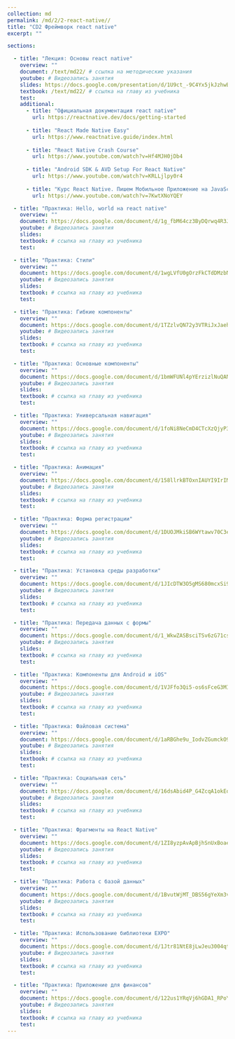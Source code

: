 ```yaml
---
collection: md
permalink: /md/2/2-react-native//
title: "CD2 Фреймворк react native"
excerpt: ""

sections:

  - title: "Лекция: Основы react native" 
    overview: ""
    document: /text/md22/ # ссылка на методические указания
    youtube: # Видеозапись занятия
    slides: https://docs.google.com/presentation/d/1U9ct_-9C4Yx5jkJzhwBNQ6_6OjaU5UR0wEu4Aqvjsuc/edit?usp=sharing
    textbook: /text/md22/ # ссылка на главу из учебника
    test: 
    additional: 
      - title: "Официальная документация react native"
        url: https://reactnative.dev/docs/getting-started
        
      - title: "React Made Native Easy"
        url: https://www.reactnative.guide/index.html
        
      - title: "React Native Crash Course"
        url: https://www.youtube.com/watch?v=Hf4MJH0jDb4
        
      - title: "Android SDK & AVD Setup For React Native"
        url: https://www.youtube.com/watch?v=KRLLjlpy0r4
        
      - title: "Курс React Native. Пишем Мобильное Приложение на JavaScript"
        url: https://www.youtube.com/watch?v=7KwtXNoYQEY

  - title: "Практика: Hello, world на react native" 
    overview: ""
    document: https://docs.google.com/document/d/1g_fbM64cz3ByDQrwq4R3J4x1wNJGXbKe/edit?usp=sharing&ouid=116003821381017651142&rtpof=true&sd=true
    youtube: # Видеозапись занятия
    slides: 
    textbook: # ссылка на главу из учебника
    test: 

  - title: "Практика: Стили" 
    overview: ""
    document: https://docs.google.com/document/d/1wgLVfU0gOrzFkCTdDMzbNIFKZlWoBSAv/edit?usp=sharing&ouid=116003821381017651142&rtpof=true&sd=true
    youtube: # Видеозапись занятия
    slides: 
    textbook: # ссылка на главу из учебника
    test: 

  - title: "Практика: Гибкие компоненты" 
    overview: ""
    document: https://docs.google.com/document/d/1TZzlvQN72y3VTRiJxJaehYqEzyw_8JiF/edit?usp=sharing&ouid=116003821381017651142&rtpof=true&sd=true
    youtube: # Видеозапись занятия
    slides: 
    textbook: # ссылка на главу из учебника
    test: 

  - title: "Практика: Основные компоненты" 
    overview: ""
    document: https://docs.google.com/document/d/1bmWFUNl4pYErzizlNuQAN5EA0Gg2lJLO/edit?usp=sharing&ouid=116003821381017651142&rtpof=true&sd=true
    youtube: # Видеозапись занятия
    slides: 
    textbook: # ссылка на главу из учебника
    test: 

  - title: "Практика: Универсальная навигация" 
    overview: ""
    document: https://docs.google.com/document/d/1foNi8NeCmD4CTcXzQjyP3h4Ze_9mDwu6/edit?usp=sharing&ouid=116003821381017651142&rtpof=true&sd=true
    youtube: # Видеозапись занятия
    slides: 
    textbook: # ссылка на главу из учебника
    test: 

  - title: "Практика: Анимация" 
    overview: ""
    document: https://docs.google.com/document/d/158llrkBTOxnIAUYI9IrIMXwZNGFGwQXH/edit?usp=sharing&ouid=116003821381017651142&rtpof=true&sd=true
    youtube: # Видеозапись занятия
    slides: 
    textbook: # ссылка на главу из учебника
    test: 

  - title: "Практика: Форма регистрации" 
    overview: ""
    document: https://docs.google.com/document/d/1DUOJMkiSB6WYtawv70C3eaZxvjTiuwMC/edit?usp=sharing&ouid=116003821381017651142&rtpof=true&sd=true
    youtube: # Видеозапись занятия
    slides: 
    textbook: # ссылка на главу из учебника
    test: 

  - title: "Практика: Установка среды разработки" 
    overview: ""
    document: https://docs.google.com/document/d/1JIcDTW3O5gMS680mcxSi9_vxSFE1A0WV/edit?usp=sharing&ouid=116003821381017651142&rtpof=true&sd=true
    youtube: # Видеозапись занятия
    slides: 
    textbook: # ссылка на главу из учебника
    test: 

  - title: "Практика: Передача данных с формы" 
    overview: ""
    document: https://docs.google.com/document/d/1_WkwZASBsciTSv6zG71csfe1uh4WdzxO/edit?usp=sharing&ouid=116003821381017651142&rtpof=true&sd=true
    youtube: # Видеозапись занятия
    slides: 
    textbook: # ссылка на главу из учебника
    test: 

  - title: "Практика: Компоненты для Android и iOS" 
    overview: ""
    document: https://docs.google.com/document/d/1VJFfo3Qi5-os6sFceG3MIGgH7WhpZyNM/edit?usp=sharing&ouid=116003821381017651142&rtpof=true&sd=true
    youtube: # Видеозапись занятия
    slides: 
    textbook: # ссылка на главу из учебника
    test: 

  - title: "Практика: Файловая система" 
    overview: ""
    document: https://docs.google.com/document/d/1aRBGhe9u_IodvZGumckO9YYSCceIojeO/edit?usp=sharing&ouid=116003821381017651142&rtpof=true&sd=true
    youtube: # Видеозапись занятия
    slides: 
    textbook: # ссылка на главу из учебника
    test: 

  - title: "Практика: Социальная сеть" 
    overview: ""
    document: https://docs.google.com/document/d/16dsAbid4P_G4ZcqA1okEqaRAlJgFNQaZ/edit?usp=sharing&ouid=116003821381017651142&rtpof=true&sd=true
    youtube: # Видеозапись занятия
    slides: 
    textbook: # ссылка на главу из учебника
    test: 

  - title: "Практика: Фрагменты на React Native" 
    overview: ""
    document: https://docs.google.com/document/d/1ZI8yzpAvApBjhSnUxBoaeYP8QTHOh9P-/edit?usp=sharing&ouid=116003821381017651142&rtpof=true&sd=true
    youtube: # Видеозапись занятия
    slides: 
    textbook: # ссылка на главу из учебника
    test: 

  - title: "Практика: Работа с базой данных" 
    overview: ""
    document: https://docs.google.com/document/d/1BvutWjMT_DBS56gYeXm3vtApjpBhGHt1/edit?usp=sharing&ouid=116003821381017651142&rtpof=true&sd=true
    youtube: # Видеозапись занятия
    slides: 
    textbook: # ссылка на главу из учебника
    test: 

  - title: "Практика: Использование библиотеки EXPO" 
    overview: ""
    document: https://docs.google.com/document/d/1Jtr81NtE8jLwJeu3004qtMRQ7SS_aVhs/edit?usp=sharing&ouid=116003821381017651142&rtpof=true&sd=true
    youtube: # Видеозапись занятия
    slides: 
    textbook: # ссылка на главу из учебника
    test: 

  - title: "Практика: Приложение для финансов" 
    overview: ""
    document: https://docs.google.com/document/d/122us1YRqVj6hGDA1_RPoYNhKdPzrvEFc/edit?usp=sharing&ouid=116003821381017651142&rtpof=true&sd=true
    youtube: # Видеозапись занятия
    slides: 
    textbook: # ссылка на главу из учебника
    test: 
---
```

